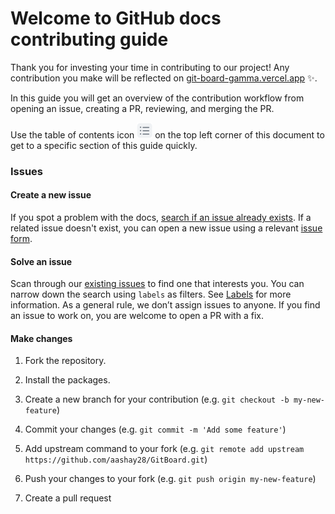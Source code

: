 # Welcome to GitHub docs contributing guide

Thank you for investing your time in contributing to our project! 
Any contribution you make will be reflected on [git-board-gamma.vercel.app](https://git-board-gamma.vercel.app) :sparkles:.

In this guide you will get an overview of the contribution workflow from opening an issue, creating a PR, reviewing, and merging the PR.

Use the table of contents icon <img src="https://github.com/github/docs/blob/main/contributing/images/table-of-contents.png" width="25" height="25" /> on the top left corner of this document to get to a specific section of this guide quickly.


### Issues

#### Create a new issue

If you spot a problem with the docs, [search if an issue already exists](https://docs.github.com/en/github/searching-for-information-on-github/searching-on-github/searching-issues-and-pull-requests#search-by-the-title-body-or-comments). If a related issue doesn't exist, you can open a new issue using a relevant [issue form](https://github.com/github/docs/issues/new/choose).

#### Solve an issue

Scan through our [existing issues](https://github.com/github/docs/issues) to find one that interests you. You can narrow down the search using `labels` as filters. See [Labels](/contributing/how-to-use-labels.md) for more information. As a general rule, we don’t assign issues to anyone. If you find an issue to work on, you are welcome to open a PR with a fix.


#### Make changes

1. Fork the repository.

2. Install the packages.

3. Create a new branch for your contribution (e.g. `git checkout -b my-new-feature`)

4. Commit your changes (e.g. `git commit -m 'Add some feature'`)

5. Add upstream command to your fork (e.g. `git remote add upstream https://github.com/aashay28/GitBoard.git`)

6. Push your changes to your fork (e.g. `git push origin my-new-feature`)

7. Create a pull request








